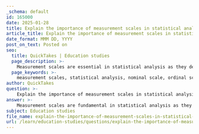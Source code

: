 ```yaml
---
_schema: default
id: 165000
date: 2025-01-28
title: Explain the importance of measurement scales in statistical analysis.
article_title: Explain the importance of measurement scales in statistical analysis.
date_format: MMM DD, YYYY
post_on_text: Posted on
seo:
  title: QuickTakes | Education studies
  page_description: >-
    Measurement scales are essential in statistical analysis as they determine data collection methods, analysis techniques, and the reliability and validity of research findings.
  page_keywords: >-
    measurement scales, statistical analysis, nominal scale, ordinal scale, interval scale, ratio scale, data interpretation, precision, reliability, validity, research implications
author: QuickTakes
question: >-
    Explain the importance of measurement scales in statistical analysis.
answer: >-
    Measurement scales are fundamental in statistical analysis as they determine how data can be collected, analyzed, and interpreted. The importance of measurement scales can be summarized through several key aspects:\n\n### 1. Types of Measurement Scales\nThere are four primary types of measurement scales: nominal, ordinal, interval, and ratio. Each scale has distinct properties that influence the type of data analysis that can be performed:\n\n- **Nominal Scale**: This scale categorizes data without any order (e.g., gender, race). Statistical analysis is limited to frequency counts and mode.\n  \n- **Ordinal Scale**: This scale ranks data in a specific order but does not quantify the difference between ranks (e.g., satisfaction ratings). It allows for median calculations but not for means.\n\n- **Interval Scale**: This scale has equal intervals between values but lacks a true zero point (e.g., temperature in Celsius). It allows for a wide range of statistical analyses, including means and standard deviations.\n\n- **Ratio Scale**: This scale has all the properties of an interval scale, with the addition of a true zero point (e.g., weight, height). It permits the most comprehensive statistical analyses, including geometric means and coefficients of variation.\n\n### 2. Precision in Measurement\nThe choice of measurement scale directly impacts the precision of the data collected. For instance, interval and ratio scales allow for more precise comparisons and statistical analyses, which are crucial in understanding complex relationships in research. This precision is essential for drawing valid conclusions about the nature of relationships between variables.\n\n### 3. Statistical Analysis\nThe type of measurement scale influences the statistical techniques that can be applied. For example, while both interval and ratio scales allow for the calculation of means and standard deviations, only ratio scales enable the calculation of coefficients of variation and geometric means. This capability can provide deeper insights into the data and enhance the robustness of the analysis.\n\n### 4. Reliability and Validity\nMeasurement scales also play a critical role in ensuring the reliability and validity of research findings. Reliable measurements yield consistent results, while valid measurements accurately reflect the concept being studied. Understanding the properties of different scales helps researchers select appropriate measures that enhance the credibility of their findings.\n\n### 5. Implications for Research\nInaccurate or inappropriate measurement scales can lead to misleading results. For example, using an ordinal scale when an interval scale is more appropriate can obscure meaningful differences between data points. Therefore, careful consideration of measurement scales is vital for achieving valid research outcomes.\n\n### Conclusion\nIn summary, measurement scales are crucial in statistical analysis as they dictate the nature of data collection, the types of analyses that can be performed, and the reliability and validity of research findings. Understanding these scales allows researchers to make informed decisions that enhance the quality and interpretability of their data.
subject: Education studies
file_name: explain-the-importance-of-measurement-scales-in-statistical-analysis.md
url: /learn/education-studies/questions/explain-the-importance-of-measurement-scales-in-statistical-analysis
---
```


&nbsp;